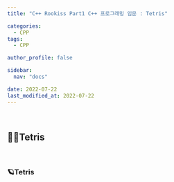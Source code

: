 ```yaml
---
title: "C++ Rookiss Part1 C++ 프로그래밍 입문 : Tetris"

categories:
  - CPP
tags:
  - CPP

author_profile: false

sidebar:
  nav: "docs"

date: 2022-07-22
last_modified_at: 2022-07-22
---
```


<br>

## 🙇‍♀️Tetris


<br>


### 🪐Tetris


